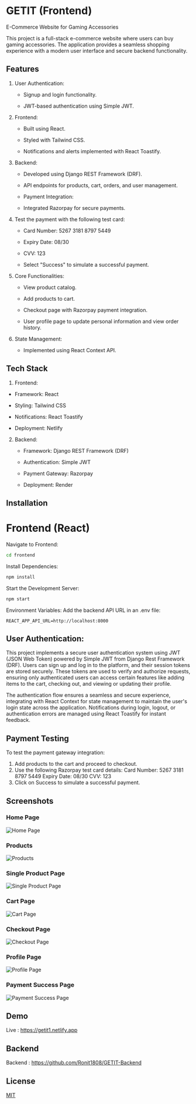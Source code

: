 
# GETIT (Frontend)

E-Commerce Website for Gaming Accessories

This project is a full-stack e-commerce website where users can buy gaming accessories. The application provides a seamless shopping experience with a modern user interface and secure backend functionality.




## Features

1. User Authentication:

   - Signup and login functionality.

   - JWT-based authentication using Simple JWT.

2. Frontend:

    - Built using React.

    - Styled with Tailwind CSS.

    - Notifications and alerts implemented with React Toastify.

3. Backend:

    - Developed using Django REST Framework (DRF).

    - API endpoints for products, cart, orders, and user management.

    - Payment Integration:

    - Integrated Razorpay for secure payments.

4. Test the payment with the following test card:

    - Card Number: 5267 3181 8797 5449

    - Expiry Date: 08/30

    - CVV: 123

    - Select "Success" to simulate a successful payment.

5. Core Functionalities:

    - View product catalog.

    - Add products to cart.

    - Checkout page with Razorpay payment integration.

    - User profile page to update personal information and view  order history.

6. State Management:

    - Implemented using React Context API.
    
## Tech Stack

1. Frontend:

  - Framework: React

  - Styling: Tailwind CSS

  - Notifications: React Toastify

  - Deployment: Netlify

2. Backend:

   - Framework: Django REST Framework (DRF)

   - Authentication: Simple JWT

   - Payment Gateway: Razorpay

   - Deployment: Render
   
## Installation

# Frontend (React)

Navigate to Frontend:
```bash
cd frontend
```

Install Dependencies:
```bash
npm install
```

Start the Development Server:
```bash
npm start
```

Environment Variables: Add the backend API URL in an .env file:
```arduino
REACT_APP_API_URL=http://localhost:8000
```

## User Authentication:

This project implements a secure user authentication system using JWT (JSON Web Token) powered by Simple JWT from Django Rest Framework (DRF). Users can sign up and log in to the platform, and their session tokens are stored securely. These tokens are used to verify and authorize requests, ensuring only authenticated users can access certain features like adding items to the cart, checking out, and viewing or updating their profile.

The authentication flow ensures a seamless and secure experience, integrating with React Context for state management to maintain the user's login state across the application. Notifications during login, logout, or authentication errors are managed using React Toastify for instant feedback.

## Payment Testing

To test the payment gateway integration:

1. Add products to the cart and proceed to checkout.
2. Use the following Razorpay test card details:
   Card Number: 5267 3181 8797 5449
   Expiry Date: 08/30
   CVV: 123
3. Click on Success to simulate a successful payment.

## Screenshots

### Home Page
![Home Page](src/assets/images/home.png)

### Products 
![Products](src/assets/images/products.png)

### Single Product Page
![Single Product Page](src/assets/images/singleproduct.png)

### Cart Page
![Cart Page](src/assets/images/cart.png)

### Checkout Page
![Checkout Page](src/assets/images/checkout.png)

### Profile Page
![Profile Page](src/assets/images/profile.png)

### Payment Success Page
![Payment Success Page](src/assets/images/payment.png)



## Demo

Live : https://getit1.netlify.app


## Backend

Backend : https://github.com/Ronit1808/GETIT-Backend
## License

[MIT](https://choosealicense.com/licenses/mit/)

